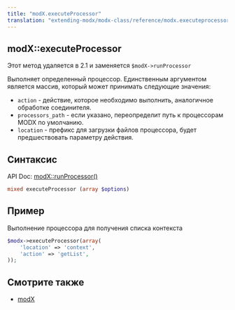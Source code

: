 ```yaml
---
title: "modX.executeProcessor"
translation: "extending-modx/modx-class/reference/modx.executeprocessor"
---
```


## modX::executeProcessor

Этот метод удаляется в 2.1 и заменяется `$modX->runProcessor`

Выполняет определенный процессор. Единственным аргументом является массив, который может принимать следующие значения:

- `action` - действие, которое необходимо выполнить, аналогичное обработке соединителя.
- `processors_path` - если указано, переопределит путь к процессорам MODX по умолчанию.
- `location` - префикс для загрузки файлов процессора, будет предшествовать параметру действия.

## Синтаксис

API Doc: [modX::runProcessor()](http://api.modx.com/revolution/2.2/db_core_model_modx_modx.class.html#%5CmodX::runProcessor())

``` php
mixed executeProcessor (array $options)
```

## Пример

Выполнение процессора для получения списка контекста

``` php
$modx->executeProcessor(array(
    'location' => 'context',
    'action' => 'getList',
));
```

## Смотрите также

- [modX](extending-modx/core-model/modx "modX")
